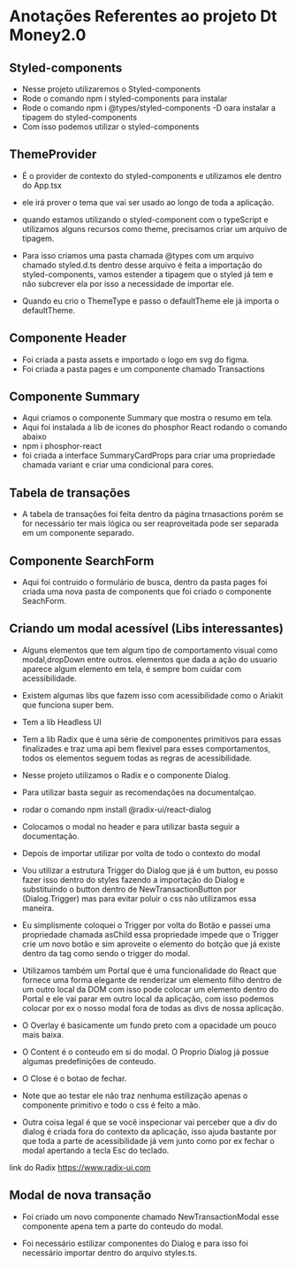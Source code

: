 # Anotações Referentes ao projeto Dt Money2.0

## Styled-components
- Nesse projeto utilizaremos o Styled-components
- Rode o comando npm i styled-components para instalar 
- Rode o comando npm i @types/styled-components -D oara instalar a tipagem do styled-components
- Com isso podemos utilizar o styled-components

## ThemeProvider
- É o provider de contexto do styled-components e utilizamos ele dentro do App.tsx 
- ele irá prover o tema que vai ser usado ao longo de toda a aplicação.
- quando estamos utilizando o styled-component com o typeScript e utilizamos alguns recursos como theme, precisamos criar um arquivo de tipagem.
- Para isso criamos uma pasta chamada @types com um arquivo chamado styled.d.ts dentro desse arquivo é feita a importação do styled-components, vamos estender a 
tipagem que o styled já tem e não subcrever ela por isso a necessidade de importar ele.

- Quando eu crio o ThemeType e passo o defaultTheme ele já importa o defaultTheme.

## Componente Header

- Foi criada a pasta assets e importado o logo em svg do figma.
- Foi criada a pasta pages e um componente chamado Transactions

## Componente Summary

- Aqui criamos o componente Summary que mostra o resumo em tela.
- Aqui foi instalada a lib de icones do phosphor React rodando o comando abaixo
- npm i phosphor-react 
- foi criada a interface SummaryCardProps para criar uma propriedade chamada variant e criar uma condicional para cores.

## Tabela de transações 

- A tabela de transações foi feita dentro da página trnasactions porém se for necessário ter mais lógica ou ser reaproveitada pode ser separada em um componente separado.

## Componente SearchForm 

- Aqui foi contruido o formulário de busca, dentro da pasta pages foi criada uma nova pasta de components que foi criado o componente SeachForm.

## Criando um modal acessível (Libs interessantes)

- Alguns elementos que tem algum tipo de comportamento visual como modal,dropDown entre  outros.
elementos que dada a ação do usuario aparece algum elemento em tela, é sempre bom cuidar com acessibilidade.

- Existem algumas libs que fazem isso com acessibilidade como o Ariakit que funciona super bem. 
- Tem a lib Headless UI 

- Tem a lib Radix que é uma série de componentes primitivos para essas finalizades e traz uma api bem flexivel para esses comportamentos, todos os elementos seguem todas as regras de acessibilidade.

- Nesse projeto utilizamos o Radix e o componente Dialog.

- Para utilizar basta seguir as recomendações na documentalçao. 
- rodar o comando            npm install @radix-ui/react-dialog

- Colocamos o modal no header e para utilizar basta seguir a documentação.
- Depois de importar utilizar por volta de todo o contexto do modal

- Vou utilizar a estrutura Trigger do Dialog que já é um button, eu posso fazer isso 
dentro do styles fazendo a importação do Dialog e substituindo o button dentro de NewTransactionButton por  (Dialog.Trigger) mas para evitar poluir o css não utilizamos essa maneira.

- Eu simplismente coloquei o Trigger por volta do Botão e passei uma propriedade chamada asChild essa propriedade impede que o Trigger crie um novo botão e sim aproveite o elemento do botção que já existe dentro da tag como sendo o trigger do modal.

- Utilizamos também  um Portal que é uma funcionalidade do React que fornece uma forma 
elegante de renderizar um elemento filho dentro de um outro local da DOM
com isso pode colocar um elemento dentro do Portal e ele vai parar em outro local 
da aplicação, com isso podemos colocar por ex o nosso modal fora de todas as divs de nossa aplicação.

- O Overlay é basicamente um fundo preto com a opacidade um pouco  mais baixa.

- O Content é o conteudo em si do modal. O Proprio Dialog já possue algumas predefinições de conteudo.

- O Close é o botao de fechar.

- Note que ao testar ele não traz nenhuma estilização apenas o componente primitivo e todo o css é feito a mão.

- Outra coisa legal é que se você inspecionar vai perceber que a div do dialog é criada fora do contexto da aplicação, isso ajuda bastante por que toda a parte de acessibilidade já vem junto como por ex fechar o modal apertando a tecla Esc do teclado.

link do Radix     https://www.radix-ui.com

## Modal de nova transação

- Foi criado um novo componente chamado NewTransactionModal esse componente apena tem a parte do conteudo do modal.

-  Foi necessário estilizar componentes do Dialog e para isso foi necessário importar dentro do 
arquivo styles.ts.
